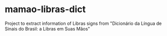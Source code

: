 # mamao-libras-dict
Project to extract information of Libras signs from "Dicionário da Língua de Sinais do Brasil: a Libras em Suas Mãos"
